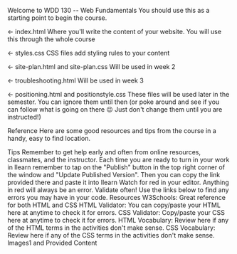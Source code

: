 Welcome to WDD 130 -- Web Fundamentals
You should use this as a starting point to begin the course.

← index.html
Where you'll write the content of your website. You will use this through the whole course

← styles.css
CSS files add styling rules to your content

← site-plan.html and site-plan.css
Will be used in week 2

← troubleshooting.html
Will be used in week 3

← positioning.html and positionstyle.css
These files will be used later in the semester. You can ignore them until then (or poke around and see if you can follow what is going on there 😉 Just don't change them until you are instructed!)

Reference
Here are some good resources and tips from the course in a handy, easy to find location.

Tips
Remember to get help early and often from online resources, classmates, and the instructor.
Each time you are ready to turn in your work in Ilearn remember to tap on the "Publish" button in the top right corner of the window and "Update Published Version". Then you can copy the link provided there and paste it into Ilearn
Watch for red in your editor. Anything in red will always be an error.
Validate often! Use the links below to find any errors you may have in your code.
Resources
W3Schools: Great reference for both HTML and CSS
HTML Validator: You can copy/paste your HTML here at anytime to check it for errors.
CSS Validator: Copy/paste your CSS here at anytime to check it for errors.
HTML Vocabulary: Review here if any of the HTML terms in the activities don't make sense.
CSS Vocabulary: Review here if any of the CSS terms in the activities don't make sense.
Images1 and Provided Content